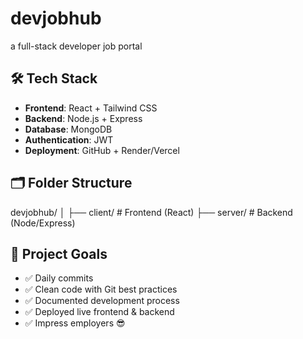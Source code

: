 # devjobhub
a full-stack developer job portal


## 🛠 Tech Stack

- **Frontend**: React + Tailwind CSS
- **Backend**: Node.js + Express
- **Database**: MongoDB
- **Authentication**: JWT
- **Deployment**: GitHub + Render/Vercel

## 🗂 Folder Structure

devjobhub/
│
├── client/ # Frontend (React)
├── server/ # Backend (Node/Express)

## 🚀 Project Goals

- ✅ Daily commits
- ✅ Clean code with Git best practices
- ✅ Documented development process
- ✅ Deployed live frontend & backend
- ✅ Impress employers 😎
